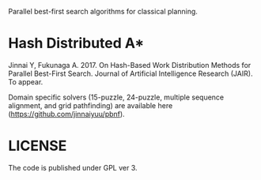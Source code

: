 Parallel best-first search algorithms for classical planning.


# Hash Distributed A*
Jinnai Y, Fukunaga A. 2017. On Hash-Based Work Distribution Methods for Parallel Best-First Search. Journal of Artificial Intelligence Research (JAIR). To appear.

Domain specific solvers (15-puzzle, 24-puzzle, multiple sequence alignment, and grid pathfinding) are available here (https://github.com/jinnaiyuu/pbnf).


# LICENSE

The code is published under GPL ver 3.